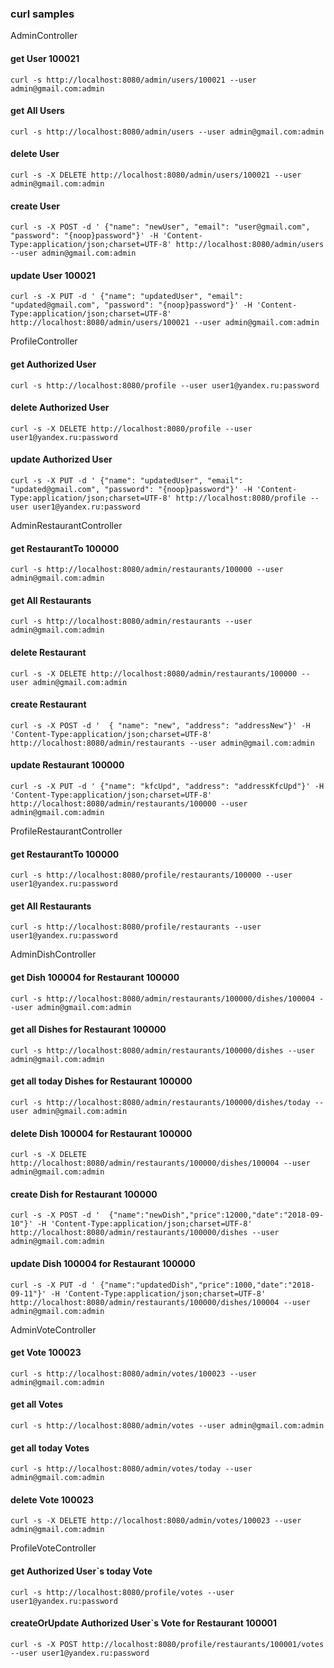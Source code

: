 ### curl samples

AdminController
#### get User 100021
`curl -s http://localhost:8080/admin/users/100021 --user admin@gmail.com:admin`

#### get All Users
`curl -s http://localhost:8080/admin/users --user admin@gmail.com:admin`

#### delete User
`curl -s -X DELETE http://localhost:8080/admin/users/100021 --user admin@gmail.com:admin`

#### create User
`curl -s -X POST -d ' {"name": "newUser", "email": "user@gmail.com", "password": "{noop}password"}' -H 'Content-Type:application/json;charset=UTF-8' http://localhost:8080/admin/users --user admin@gmail.com:admin`

#### update User 100021
`curl -s -X PUT -d ' {"name": "updatedUser", "email": "updated@gmail.com", "password": "{noop}password"}' -H 'Content-Type:application/json;charset=UTF-8' http://localhost:8080/admin/users/100021 --user admin@gmail.com:admin`

ProfileController
#### get Authorized User
`curl -s http://localhost:8080/profile --user user1@yandex.ru:password`

#### delete Authorized User
`curl -s -X DELETE http://localhost:8080/profile --user user1@yandex.ru:password`

#### update Authorized User
`curl -s -X PUT -d ' {"name": "updatedUser", "email": "updated@gmail.com", "password": "{noop}password"}' -H 'Content-Type:application/json;charset=UTF-8' http://localhost:8080/profile --user user1@yandex.ru:password`

AdminRestaurantController
#### get RestaurantTo 100000
`curl -s http://localhost:8080/admin/restaurants/100000 --user admin@gmail.com:admin`

#### get All Restaurants
`curl -s http://localhost:8080/admin/restaurants --user admin@gmail.com:admin`

#### delete Restaurant
`curl -s -X DELETE http://localhost:8080/admin/restaurants/100000 --user admin@gmail.com:admin`

#### create Restaurant
`curl -s -X POST -d '  { "name": "new", "address": "addressNew"}' -H 'Content-Type:application/json;charset=UTF-8' http://localhost:8080/admin/restaurants --user admin@gmail.com:admin`

#### update Restaurant 100000
`curl -s -X PUT -d ' {"name": "kfcUpd", "address": "addressKfcUpd"}' -H 'Content-Type:application/json;charset=UTF-8' http://localhost:8080/admin/restaurants/100000 --user admin@gmail.com:admin`

ProfileRestaurantController
#### get RestaurantTo 100000
`curl -s http://localhost:8080/profile/restaurants/100000 --user user1@yandex.ru:password`

#### get All Restaurants
`curl -s http://localhost:8080/profile/restaurants --user user1@yandex.ru:password`

AdminDishController
#### get Dish 100004 for Restaurant 100000
`curl -s http://localhost:8080/admin/restaurants/100000/dishes/100004 --user admin@gmail.com:admin`

#### get all Dishes for Restaurant 100000
`curl -s http://localhost:8080/admin/restaurants/100000/dishes --user admin@gmail.com:admin`

#### get all today Dishes for Restaurant 100000
`curl -s http://localhost:8080/admin/restaurants/100000/dishes/today --user admin@gmail.com:admin`

#### delete Dish 100004 for Restaurant 100000
`curl -s -X DELETE http://localhost:8080/admin/restaurants/100000/dishes/100004 --user admin@gmail.com:admin`

#### create Dish for Restaurant 100000
`curl -s -X POST -d '  {"name":"newDish","price":12000,"date":"2018-09-10"}' -H 'Content-Type:application/json;charset=UTF-8' http://localhost:8080/admin/restaurants/100000/dishes --user admin@gmail.com:admin`

#### update Dish 100004 for Restaurant 100000
`curl -s -X PUT -d ' {"name":"updatedDish","price":1000,"date":"2018-09-11"}' -H 'Content-Type:application/json;charset=UTF-8' http://localhost:8080/admin/restaurants/100000/dishes/100004 --user admin@gmail.com:admin`

AdminVoteController
#### get Vote 100023
`curl -s http://localhost:8080/admin/votes/100023 --user admin@gmail.com:admin`

#### get all Votes
`curl -s http://localhost:8080/admin/votes --user admin@gmail.com:admin`

#### get all today Votes
`curl -s http://localhost:8080/admin/votes/today --user admin@gmail.com:admin`

#### delete Vote 100023
`curl -s -X DELETE http://localhost:8080/admin/votes/100023 --user admin@gmail.com:admin`

ProfileVoteController
#### get Authorized User`s today Vote
`curl -s http://localhost:8080/profile/votes --user user1@yandex.ru:password`

#### createOrUpdate Authorized User`s Vote for Restaurant 100001
`curl -s -X POST http://localhost:8080/profile/restaurants/100001/votes --user user1@yandex.ru:password`

